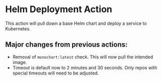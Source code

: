 # Helm Deployment Action

This action will pull down a base Helm chart and deploy a service to Kubernetes.

## Major changes from previous actions:
* Removal of `monochart:latest` check. This will now pull the intended image.
* Timeout is default now to 2 minutes and 30 seconds. Only repos with special timeouts will need to be adjusted.